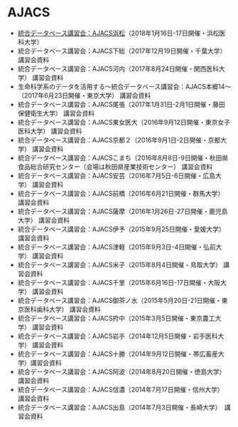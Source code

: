 # AJACS
- [統合データベース講習会：AJACS浜松](https://github.com/AJACS-training/AJACS68)（2018年1月16日-17日開催・浜松医科大学）
- 統合データベース講習会：AJACS下総（2017年12月19日開催・千葉大学） 講習会資料
- 統合データベース講習会：AJACS河内（2017年8月24日開催・関西医科大学） 講習会資料
- 生命科学系のデータを活用する～統合データベース講習会：AJACS本郷14～（2017年6月23日開催・東京大学） 講習会資料
- 統合データベース講習会：AJACS尾張（2017年1月31日-2月1日開催・藤田保健衛生大学） 講習会資料
- 統合データベース講習会：AJACS東女医大（2016年9月12日開催・東京女子医科大学） 講習会資料
- 統合データベース講習会：AJACS京都２（2016年9月1日-2日開催・京都大学） 講習会資料
- 統合データベース講習会：AJACSこまち（2016年8月8日-9日開催・秋田県食品総合研究センター（会場は秋田県産業技術センター） 講習会資料
- 統合データベース講習会：AJACS安芸（2016年7月5日-6日開催・広島大学） 講習会資料
- 統合データベース講習会：AJACS前橋（2016年6月21日開催・群馬大学） 講習会資料
- 統合データベース講習会：AJACS薩摩（2016年1月26日-27日開催・鹿児島大学） 講習会資料
- 統合データベース講習会：AJACS伊予（2015年9月25日開催・愛媛大学） 講習会資料
- 統合データベース講習会：AJACS津軽（2015年9月3日-4日開催・弘前大学） 講習会資料
- 統合データベース講習会：AJACS米子（2015年8月4日開催・鳥取大学） 講習会資料
- 統合データベース講習会：AJACS千里（2015年6月16日-17日開催・大阪大学） 講習会資料
- 統合データベース講習会：AJACS御茶ノ水（2015年5月20日-21日開催・東京医科歯科大学） 講習会資料
- 統合データベース講習会：AJACS府中（2015年3月5日開催・東京農工大学） 講習会資料
- 統合データベース講習会：AJACS岩手（2014年12月5日開催・岩手医科大学） 講習会資料
- 統合データベース講習会：AJACS十勝（2014年9月12日開催・帯広畜産大学）講習会資料
- 統合データベース講習会：AJACS阿波（2014年8月20日開催・徳島大学） 講習会資料
- 統合データベース講習会：AJACS信濃（2014年7月17日開催・信州大学）　講習会資料
- 統合データベース講習会：AJACS出島（2014年7月3日開催・長崎大学）　講習会資料
